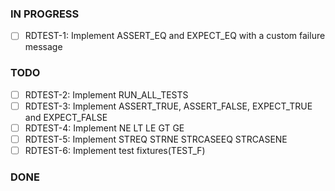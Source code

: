 ### IN PROGRESS ###
- [ ] RDTEST-1: Implement ASSERT_EQ and EXPECT_EQ with a custom failure message

### TODO ###
- [ ] RDTEST-2: Implement RUN_ALL_TESTS
- [ ] RDTEST-3: Implement ASSERT_TRUE, ASSERT_FALSE, EXPECT_TRUE and EXPECT_FALSE
- [ ] RDTEST-4: Implement NE LT LE GT GE
- [ ] RDTEST-5: Implement STREQ STRNE STRCASEEQ STRCASENE 
- [ ] RDTEST-6: Implement test fixtures(TEST_F)

### DONE ###
